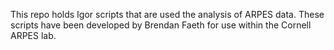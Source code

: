 This repo holds Igor scripts that are used the analysis of ARPES data. These scripts have been developed by Brendan Faeth for use within the Cornell ARPES lab.